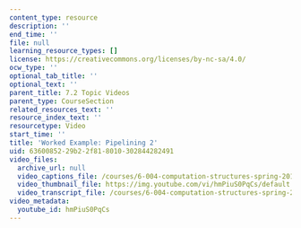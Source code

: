 ```yaml
---
content_type: resource
description: ''
end_time: ''
file: null
learning_resource_types: []
license: https://creativecommons.org/licenses/by-nc-sa/4.0/
ocw_type: ''
optional_tab_title: ''
optional_text: ''
parent_title: 7.2 Topic Videos
parent_type: CourseSection
related_resources_text: ''
resource_index_text: ''
resourcetype: Video
start_time: ''
title: 'Worked Example: Pipelining 2'
uid: 63600852-29b2-2f81-8010-302844282491
video_files:
  archive_url: null
  video_captions_file: /courses/6-004-computation-structures-spring-2017/a5ee67398b325b54a5b0e70cb9024c87_hmPiuS0PqCs.vtt
  video_thumbnail_file: https://img.youtube.com/vi/hmPiuS0PqCs/default.jpg
  video_transcript_file: /courses/6-004-computation-structures-spring-2017/d7b919076d0ca1491468da48ade81aed_hmPiuS0PqCs.pdf
video_metadata:
  youtube_id: hmPiuS0PqCs
---
```

